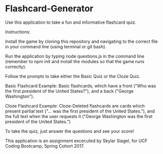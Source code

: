 # Flashcard-Generator
Use this application to take a fun and informative flashcard quiz.

Instructions:

Install the game by cloning this repository and navigating to the correct file in your command line (using terminal or git bash).

Run the application by typing node questions.js in the command line (remember to npm init and install the modules so that the game runs correctly).

Follow the prompts to take either the Basic Quiz or the Cloze Quiz.

Basic Flashcard Example:
Basic flashcards, which have a front ("Who was the first president of the United States?"), and a back ("George Washington").

Cloze Flashcard Example:
Cloze-Deleted flashcards are cards which present partial text ("... was the first president of the United States."), and the full text when the user requests it ("George Washington was the first president of the United States.")

To take the quiz, just answer the questions and see your score!

This application is an assignment excecuted by Skylar Siagel, for UCF Coding Bootcamp, Spring Cohort 2017.
